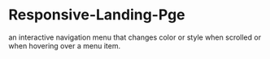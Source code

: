 # Responsive-Landing-Pge
an interactive navigation menu that changes color or style when scrolled or when hovering over a menu item.
